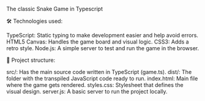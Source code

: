 The classic Snake Game in Typescript 

🛠️ Technologies used:

TypeScript: Static typing to make development easier and help avoid errors.
HTML5 Canvas: Handles the game board and visual logic.
CSS3: Adds a retro style. 
Node.js: A simple server to test and run the game in the browser.

📂 Project structure:

src/: Has the main source code written in TypeScript (game.ts).
dist/: The folder with the transpiled JavaScript code ready to run.
index.html: Main file where the game gets rendered.
styles.css: Stylesheet that defines the visual design.
server.js: A basic server to run the project locally.
